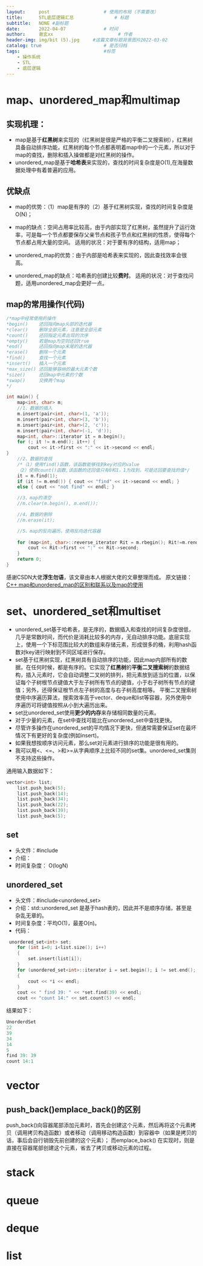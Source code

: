 ```yaml
---
layout:     post   				    # 使用的布局（不需要改）
title:      STL底层逻辑汇总				# 标题 
subtitle:   NONE #副标题
date:       2022-04-07 				# 时间
author:     谢玄xx 						# 作者
header-img: img/bit (5).jpg 	#这篇文章标题背景图片2022-03-02 
catalog: true 						# 是否归档
tags:								#标签
    - 操作系统
    - STL
    - 底层逻辑
---
```


# map、unordered_map和multimap

## 实现机理：
* map是基于**红黑树**来实现的（红黑树是很是严格的平衡二叉搜索树），红黑树具备自动排序功能，红黑树的每个节点都表明着map中的一个元素，所以对于map的查找，删除和插入操做都是对红黑树的操作。
* unordered_map是基于**哈希表**来实现的，查找的时间复杂度是O(1),在海量数据处理中有着普遍的应用。

## 优缺点

* map的优势：（1）map是有序的（2）基于红黑树实现，查找的时间复杂度是O(N)；
* map的缺点：空间占用率比较高，由于内部实现了红黑树，虽然提升了运行效率，可是每一个节点都要保存父亲节点和孩子节点和红黑树的性质，使得每个节点都占用大量的空间。
适用的状况：对于要有序的结构，适用map；

* unordered_map的优势：由于内部是哈希表来实现的，因此查找效率会很高。
* unordered_map的缺点：哈希表的创建比较**费时**。
适用的状况：对于查找问题，适用unordered_map会更好一点。

## map的常用操作(代码)

```CPP
/*map中经常使用的操作
*begin()	还回指向map头部的迭代器
*clear()	删除全部元素，注意是全部元素
*count()	还回指定元素出现的次序
*empty()	若是map为空则还回true
*end()		还回指向map末尾的迭代器
*erase()	删除一个元素
*find()		查找一个元素
*insert()	插入一个元素
*max_size()	还回能够容纳的最大元素个数
*size()		还回map中元素的个数
*swap()		交换两个map
*/

int main() {
	map<int, char> m;
	//1、数据的插入
	m.insert(pair<int, char>(1, 'a'));
	m.insert(pair<int, char>(3, 'b'));
	m.insert(pair<int, char>(2, 'c'));
	m.insert(pair<int, char>(-1, 'd'));
	map<int, char>::iterator it = m.begin();
	for (; it != m.end(); it++) {
		cout << it->first << ":" << it->second << endl;
}
	//2、数据的查找
	/*（1）使用find()函数，该函数能够找到key对应的value
	（2）使用count()函数,该函数的还回值只有0和1，1为找到，可是还回要查找的值*/
	it = m.find(1);
	if (it != m.end()) { cout << "find" << it->second << endl; }
	else { cout << "not find" << endl; }

	//3、map的清空
	//m.clear(m.begin(), m.end());

	//4、数据的删除
	//m.erase(it);

	//5、map的反向遍历，使用反向迭代容器
	
	for (map<int, char>::reverse_iterator Rit = m.rbegin(); Rit!=m.rend(); Rit++) {
		cout << Rit->first << ":" << Rit->second;
	}
	return 0;
}
```

感谢CSDN大佬**浮生勿语**，该文章由本人根据大佬的文章整理而成。 原文链接：[C++ map和unordered_map的区别和联系以及map的使用](https://blog.csdn.net/qq_36381573/article/details/100622599)

# set、unordered_set和multiset

* unordered_set基于哈希表，是无序的，数据插入和查找的时间复杂度很低，几乎是常数时间，而代价是消耗比较多的内存，无自动排序功能。底层实现上，使用一个下标范围比较大的数组来存储元素，形成很多的桶，利用hash函数对key进行映射到不同区域进行保存。
* set基于红黑树实现，红黑树具有自动排序的功能，因此map内部所有的数据，在任何时候，都是有序的。它实现了**红黑树**的**平衡二叉搜索树**的数据结构，插入元素时，它会自动调整二叉树的排列，把元素放到适当的位置，以保证每个子树根节点键值大于左子树所有节点的键值，小于右子树所有节点的键值；另外，还得保证根节点左子树的高度与右子树高度相等。
平衡二叉搜索树使用中序遍历算法，搜索效率高于vector、deque和list等容器，另外使用中序遍历可将键值按照从小到大遍历出来。
* set比unordered_set使用**更少的内存**来存储相同数量的元素。
* 对于少量的元素，在set中查找可能比在unordered_set中查找更快。
* 尽管许多操作在unordered_set的平均情况下更快，但通常需要保证set在最坏情况下有更好的复杂度(例如insert)。
* 如果我想按顺序访问元素，那么set对元素进行排序的功能是很有用的。
* 我可以用<、<=、>和>=从字典顺序上比较不同的set集。unordered_set集则不支持这些操作。

通用输入数据如下：
```CPP
vector<int> list;
    list.push_back(5);
    list.push_back(14);
    list.push_back(34);
    list.push_back(22);
    list.push_back(39);
    list.push_back(5);
```

## set

* 头文件：#include<set>
* 介绍：
* 时间复杂度： O(logN)



## unordered_set

* 头文件：#include<unordered_set>
* 介绍：std::unordered_set 是基于hash表的，因此并不是顺序存储，甚至是杂乱无章的。
* 时间复杂度：平均O(1)，最差O(n)。
* 代码：

```CPP
 unordered_set<int> set;
	for (int i=0; i<list.size(); i++)
	{
		set.insert(list[i]);
	}
	for (unordered_set<int>::iterator i = set.begin(); i != set.end(); i++) 
	{
		cout << *i << endl;
	}
	cout << " find 39: " << *set.find(39) << endl;
	cout << "count 14:" << set.count(5) << endl;
```
结果如下：

```CPP
UnorderdSet
22
39
34
14
5
find 39: 39
count 14:1
```
	
# vector

## push_back()emplace_back()的区别

push_back()向容器尾部添加元素时，⾸先会创建这个元素，然后再将这个元素拷贝（调⽤拷贝构造函数）或者移动（调⽤移动构造函数）到容器中（如果是拷贝的话，事后会⾃⾏销毁先前创建的这个元素）；
⽽emplace_back() 在实现时，则是直接在容器尾部创建这个元素，省去了拷贝或移动元素的过程。

# stack

# queue

# deque

# list
